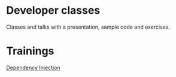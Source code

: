 # Developer classes
Classes and talks with a presentation, sample code and exercises.

# Trainings

[Dependency Injection](https://gitpitch.com/CodeQualityCoach/dev.class/master?p=di)
